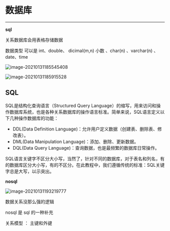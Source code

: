 # 数据库 

------

**sql**

关系数据库会用表格存储数据

数据类型  可以是    int、double、 dicimal(m,n) 小数 、char(n) 、varchar(n) 、date、time 

![image-20210131185545408](C:\Users\Hexinan_cp\AppData\Roaming\Typora\typora-user-images\image-20210131185545408.png) 

![image-20210131185915528](C:\Users\Hexinan_cp\AppData\Roaming\Typora\typora-user-images\image-20210131185915528.png) 



## SQL

SQL是结构化查询语言（Structured Query Language）的缩写，用来访问和操作数据库系统，也是各种关系数据库的操作语言标准。简单来说，SQL语言定义以下几种操作数据库的功能：

- DDL(Data Definition Language)：允许用户定义数据（创建表、删除表、修改表）。
- DML(Data Manipulation Language)：添加、删除、更新数据。
- DQL(Data Query Language)：查询数据，也是最频繁的数据库日常操作。

SQL语言关键字不区分大小写，当然了，针对不同的数据库，对于表名和列名，有的数据库区分大小写，有的不区分。在此教程中，我们遵循传统的标准：SQL关键字总是大写，以示突出。



**nosql**

![image-20210131193219777](C:\Users\Hexinan_cp\AppData\Roaming\Typora\typora-user-images\image-20210131193219777.png) 

数据关系没那么强的逻辑

nosql 是  sql 的一种补充



关系模型 ：  主键和外键